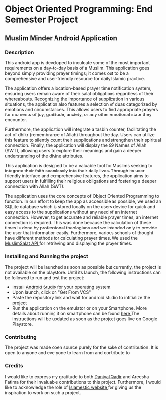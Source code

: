 # Object Oriented Programming: End Semester Project
## Muslim Minder Android Application
### Description
This android app is developed to inculcate some of the most important requirements on a day-to-day basis of a Muslim. This application goes beyond simply providing prayer timings; it comes out to be a comprehensive and user-friendly resource 
for daily Islamic practice.

The application offers a location-based prayer time notification system, ensuring users remain aware of their salat obligations regardless of their whereabouts. Recognizing the importance of supplication in various situations, the application 
also features a selection of duas categorized by emotions and circumstances. This allows users to find appropriate prayers for moments of joy, gratitude, anxiety, or any other emotional state they encounter.

Furthermore, the application will integrate a tasbih counter, facilitating the act of dhikr (remembrance of Allah) throughout the day. Users can utilize this feature to silently count their supplications and strengthen their spiritual 
connection. Finally, the application will display the 99 Names of Allah (SWT), allowing users to explore their meanings and gain a deeper understanding of the divine attributes.

This application is designed to be a valuable tool for Muslims seeking to integrate their faith seamlessly into their daily lives. Through its user-friendly interface and comprehensive features, the application aims to support users in 
fulfilling their religious obligations and fostering a deeper connection with Allah (SWT).

The application uses the core concepts of Object Oriented Programming to function. In our effort to keep the app as accessible as possible, we used an SQLite database which is stored locally on the users device for quick and easy access to the 
supplications without any need of an internet connection. However, to get accurate and reliable prayer times, an internet connection is required. This was done because the calculation of these times is done by professional theologians and we 
intended only to provide the user that information easily. Furthermore, various schools of thought have different methods for calculating prayer times. We used the [ MuslimSalat API ]( https://muslimsalat.com/ ) for retrieving and displaying 
the prayer times.

### Installing and Running the project
The project will be launched as soon as possible but currently, the project is not available on the playstore. Until its launch, the following instructions can be followed to run and test the project:
- Install [ Android Studio ]( https://developer.android.com/studio?gad_source=1&gclid=CjwKCAjwrvyxBhAbEiwAEg_KgspWvmoxYdwa_8FxZpKxV3Cnzb5AjNPs7caVwz9m8myk7AXj7zCwqBoCCiwQAvD_BwE&gclsrc=aw.ds ) for your operating system.
- Upon launch, click on "Get From VCS"
- Paste the repository link and wait for android studio to intitialize the project
- Run the application on the emulator or on your Smartphone. More details about running it on smartphone can be found [ here ]( https://developer.android.com/studio/run/device )
The instructions will be updated as soon as the project goes live on Google Playstore.

### Contributing
The project was made open source purely for the sake of contribution. It is open to anyone and everyone to learn from and contribute to

### Credits
I would like to express my gratitude to both [Daniyal Qadir](https://github.com/mqadir23) and Areesha Fatima for their invaluable contributions to this project. Furthermore, I would like to acknowledge the role of [ Islamestic website ]( https://www.islamestic.com/ ) for giving
us the inspiration to work on such a project.
